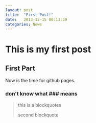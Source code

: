 ```yaml
---
layout: post
title:  "First Post!"
date:   2013-12-15 00:13:39
categories: News
---
```


This is my first post
=====================

First Part
----------

Now is the time for github pages.

### don't know what ### means
> this is a blockquotes
>
>second blockquote